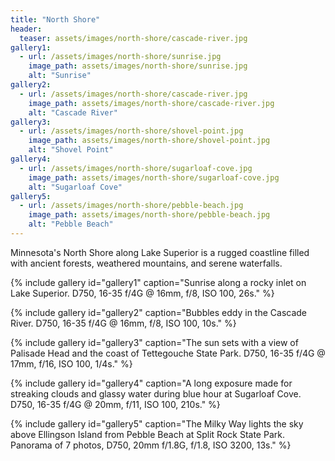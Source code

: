 ```yaml
---
title: "North Shore"
header:
  teaser: assets/images/north-shore/cascade-river.jpg
gallery1:
  - url: /assets/images/north-shore/sunrise.jpg
    image_path: assets/images/north-shore/sunrise.jpg
    alt: "Sunrise"
gallery2:
  - url: /assets/images/north-shore/cascade-river.jpg
    image_path: assets/images/north-shore/cascade-river.jpg
    alt: "Cascade River"
gallery3:
  - url: /assets/images/north-shore/shovel-point.jpg
    image_path: assets/images/north-shore/shovel-point.jpg
    alt: "Shovel Point"
gallery4:
  - url: /assets/images/north-shore/sugarloaf-cove.jpg
    image_path: assets/images/north-shore/sugarloaf-cove.jpg
    alt: "Sugarloaf Cove"
gallery5:
  - url: /assets/images/north-shore/pebble-beach.jpg
    image_path: assets/images/north-shore/pebble-beach.jpg
    alt: "Pebble Beach"
---
```


Minnesota's North Shore along Lake Superior is a rugged coastline filled with ancient forests, weathered mountains, and serene waterfalls.

{% include gallery id="gallery1" caption="Sunrise along a rocky inlet on Lake Superior. D750, 16-35 f/4G @ 16mm, f/8, ISO 100, 26s." %}

{% include gallery id="gallery2" caption="Bubbles eddy in the Cascade River. D750, 16-35 f/4G @ 16mm, f/8, ISO 100, 10s." %}

{% include gallery id="gallery3" caption="The sun sets with a view of Palisade Head and the coast of Tettegouche State Park. D750, 16-35 f/4G @ 17mm, f/16, ISO 100, 1/4s." %}

{% include gallery id="gallery4" caption="A long exposure made for streaking clouds and glassy water during blue hour at Sugarloaf Cove. D750, 16-35 f/4G @ 20mm, f/11, ISO 100, 210s." %}

{% include gallery id="gallery5" caption="The Milky Way lights the sky above Ellingson Island from Pebble Beach at Split Rock State Park. Panorama of 7 photos, D750, 20mm f/1.8G, f/1.8, ISO 3200, 13s." %}
